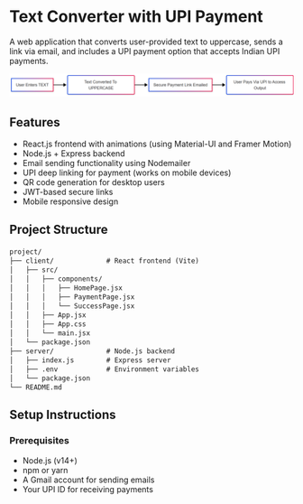 # Text Converter with UPI Payment

A web application that converts user-provided text to uppercase, sends a link via email, and includes a UPI payment option that accepts Indian UPI payments.

<img src="https://raw.githubusercontent.com/prathamhanda/TextConverter/refs/heads/main/yoyo.png">

## Features

- React.js frontend with animations (using Material-UI and Framer Motion)
- Node.js + Express backend
- Email sending functionality using Nodemailer
- UPI deep linking for payment (works on mobile devices)
- QR code generation for desktop users
- JWT-based secure links
- Mobile responsive design

## Project Structure

```
project/
├── client/             # React frontend (Vite)
│   ├── src/
│   │   ├── components/
│   │   │   ├── HomePage.jsx
│   │   │   ├── PaymentPage.jsx
│   │   │   └── SuccessPage.jsx
│   │   ├── App.jsx
│   │   ├── App.css
│   │   └── main.jsx
│   └── package.json
├── server/             # Node.js backend
│   ├── index.js        # Express server
│   ├── .env            # Environment variables
│   └── package.json
└── README.md
```

## Setup Instructions

### Prerequisites

- Node.js (v14+)
- npm or yarn
- A Gmail account for sending emails
- Your UPI ID for receiving payments
